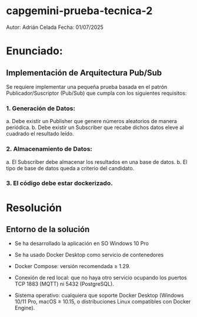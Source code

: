# capgemini-prueba-tecnica-2

Autor: Adrián Celada
Fecha: 01/07/2025

# Enunciado:
## Implementación de Arquitectura Pub/Sub
Se requiere implementar una pequeña prueba basada en el patrón Publicador/Suscriptor (Pub/Sub) que cumpla con los siguientes requisitos:

### 1.	Generación de Datos:
a.	Debe existir un Publisher que genere números aleatorios de manera periódica.
b.	Debe existir un Subscriber que recabe dichos datos eleve al cuadrado el resultado leído.

### 2.	Almacenamiento de Datos:
a.	El Subscriber debe almacenar los resultados en una base de datos.
b.	El tipo de base de datos queda a criterio del candidato.

### 3. El código debe estar dockerizado.

# Resolución
## Entorno de la solución

- Se ha desarrollado la aplicación en SO Windows 10 Pro
- Se ha usado Docker Desktop como servicio de contenedores
- Docker Compose: versión recomendada ≥ 1.29.

- Conexión de red local: que no haya otro servicio ocupando los puertos TCP 1883 (MQTT) ni 5432 (PostgreSQL).

- Sistema operativo: cualquiera que soporte Docker Desktop (Windows 10/11 Pro, macOS ≥ 10.15, o distribuciones Linux compatibles con Docker Engine).
